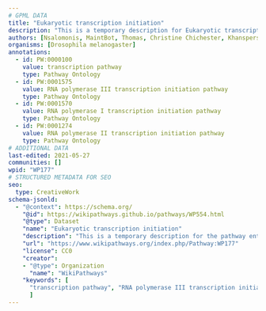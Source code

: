 ```yaml
---
# GPML DATA
title: "Eukaryotic transcription initiation"
description: "This is a temporary description for Eukaryotic transcription initiation"
authors: [Nsalomonis, MaintBot, Thomas, Christine Chichester, Khanspers, Ryan.miller, Egonw, Eweitz]
organisms: [Drosophila melanogaster]
annotations:
  - id: PW:0000100
    value: transcription pathway
    type: Pathway Ontology
  - id: PW:0001575
    value: RNA polymerase III transcription initiation pathway
    type: Pathway Ontology
  - id: PW:0001570
    value: RNA polymerase I transcription initiation pathway
    type: Pathway Ontology
  - id: PW:0001274
    value: RNA polymerase II transcription initiation pathway
    type: Pathway Ontology
# ADDITIONAL DATA
last-edited: 2021-05-27
communities: []
wpid: "WP177"
# STRUCTURED METADATA FOR SEO
seo:
  type: CreativeWork
schema-jsonld:
  - "@context": https://schema.org/
    "@id": https://wikipathways.github.io/pathways/WP554.html
    "@type": Dataset
    "name": "Eukaryotic transcription initiation"
    "description": "This is a temporary description for the pathway entitled: Eukaryotic transcription initiation"
    "url": "https://www.wikipathways.org/index.php/Pathway:WP177"
    "license": CC0
    "creator":
    - "@type": Organization
      "name": "WikiPathways"
    "keywords": [
      "transcription pathway", "RNA polymerase III transcription initiation pathway", "RNA polymerase I transcription initiation pathway", "RNA polymerase II transcription initiation pathway",
      ]
---
```

